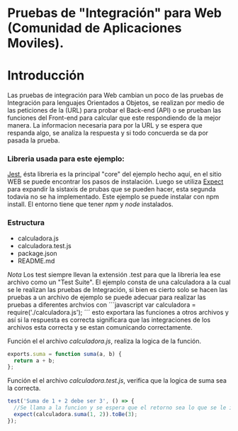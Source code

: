 # Pruebas de "Integración" para Web (Comunidad de Aplicaciones Moviles).

# Introducción

Las pruebas de integración para Web cambian un poco de las pruebas de Integración para lenguajes Orientados a Objetos, se realizan por medio de las peticiones de la (URL) para probar el Back-end (API) o se prueban las funciones del Front-end para calcular que este respondiendo de la mejor manera. La informacion necesaria para por la URL y se espera que respanda algo, se analiza la respuesta y si todo concuerda se da por pasada la prueba.

### Libreria usada para este ejemplo:

[Jest](https://facebook.github.io/jest/docs/en/getting-started.html), ésta libreria es la principal "core" del ejemplo hecho aquí, en el sitio WEB se puede encontrar los pasos de instalación. Luego se utiliza [Expect](https://github.com/mjackson/expect) para expandir la sistaxis de prubas que se pueden hacer, esta segunda todavia no se ha implementado. Este ejemplo se puede instalar con npm install. El entorno tiene que tener _npm_ y _node_ instalados.

### Estructura

* calculadora.js
* calculadora.test.js
* package.json
* README.md

_Nota_ Los test siempre llevan la extensión .test para que la libreria lea ese archivo como un "Test Suite". El ejemplo consta de una calculadora a la cual se le realizan las pruebas de Integración, si bien es cierto solo se hacen las pruebas a un archivo de ejemplo se puede adecuar para realizar las pruebas a diferentes archvios con ´´´javascript var calculadora = require('./calculadora.js'); ´´´ esto exportara las funciones a otros archivos y así si la respuesta es correcta significara que las integraciones de los archivos esta correcta y se estan comunicando correctamente.

Función el el archivo _calculadora.js_, realiza la logica de la función.

```javascript
exports.suma = function suma(a, b) {
  return a + b;
};
```

Función el el archivo _calculadora.test.js_, verifica que la logica de suma sea la correcta.

```javascript
test('Suma de 1 + 2 debe ser 3', () => {
  //Se llama a la funcion y se espera que el retorno sea lo que se le indica.
  expect(calculadora.suma(1, 2)).toBe(3);
});
```
